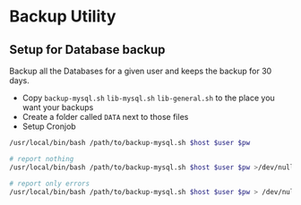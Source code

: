 # Backup Utility


## Setup for Database backup
Backup all the Databases for a given user and keeps the backup for 30 days.

- Copy `backup-mysql.sh` `lib-mysql.sh` `lib-general.sh` to the place you want your backups
- Create a folder called `DATA` next to those files
- Setup Cronjob

```sh
/usr/local/bin/bash /path/to/backup-mysql.sh $host $user $pw

# report nothing
/usr/local/bin/bash /path/to/backup-mysql.sh $host $user $pw >/dev/null 2>&1

# report only errors
/usr/local/bin/bash /path/to/backup-mysql.sh $host $user $pw > /dev/null
```

